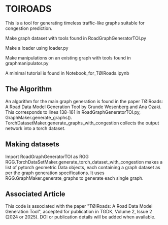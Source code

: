 # TOIROADS
This is a tool for generating timeless traffic-like graphs suitable for congestion prediction.

Make graph dataset with tools found in
RoadGraphGeneratorTOI.py

Make a loader using
loader.py

Make manipulations on an existing graph with tools found in 
graphmanipulator.py

A minimal tutorial is found in 
Notebook_for_TØIRoads.ipynb

## The Algorithm
An algorithm for the main graph generation is found in the paper TØIRoads: A Road Data Model Generation Tool by Grunde Wesenberg and Ana Ozaki.
This corresponds to lines 138-161 in RoadGraphGeneratorTOI.py, GraphMaker.generate_graphs().
TorchDatasetMaker.generate_graphs_with_congestion collects the output network into a torch dataset.

## Making datasets
Import RoadGraphGeneratorTOI as RGG
RGG.TorchDataSetMaker.generate_torch_dataset_with_congestion makes a list of pytorch geometric Data objects, each containing a graph dataset as per the graph generation specifications.
It uses RGG.GraphMaker.generate_graphs to generate each single graph.

## Associated Article
This code is associated with the paper "TØIRoads: A Road Data Model Generation Tool", accepted for publication in TGDK, Volume 2, Issue 2 (2024 or 2025).
DOI or publication details will be added when available.